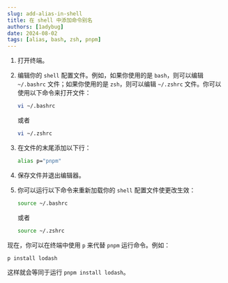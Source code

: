 ```yaml
---
slug: add-alias-in-shell
title: 在 shell 中添加命令别名
authors: [1adybug]
date: 2024-08-02
tags: [alias, bash, zsh, pnpm]
---
```


1. 打开终端。

2. 编辑你的 `shell` 配置文件。例如，如果你使用的是 `bash`，则可以编辑 `~/.bashrc` 文件；如果你使用的是 `zsh`，则可以编辑 `~/.zshrc` 文件。你可以使用以下命令来打开文件：

    ```bash
    vi ~/.bashrc
    ```

    或者

    ```bash
    vi ~/.zshrc
    ```

3. 在文件的末尾添加以下行：

    ```bash
    alias p="pnpm"
    ```

4. 保存文件并退出编辑器。

5. 你可以运行以下命令来重新加载你的 `shell` 配置文件使更改生效：

    ```bash
    source ~/.bashrc
    ```

    或者

    ```bash
    source ~/.zshrc
    ```

现在，你可以在终端中使用 `p` 来代替 `pnpm` 运行命令。例如：

```bash
p install lodash
```

这样就会等同于运行 `pnpm install lodash`。
